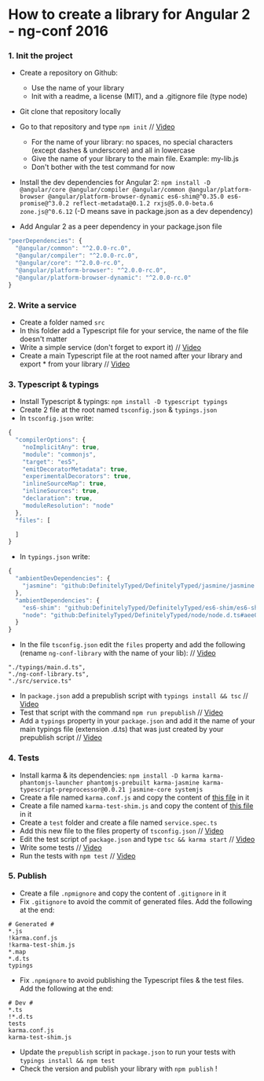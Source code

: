 # How to create a library for Angular 2 - ng-conf 2016

### 1. Init the project
- Create a repository on Github:
	- Use the name of your library
	- Init with a readme, a license (MIT), and a .gitignore file (type node)

- Git clone that repository locally
- Go to that repository and type `npm init` // [Video](https://youtu.be/LHKrJGW_QX0)
	- For the name of your library: no spaces, no special characters (except dashes & underscore) and all in lowercase
	- Give the name of your library to the main file. Example: my-lib.js
	- Don't bother with the test command for now

- Install the dev dependencies for Angular 2: `npm install -D @angular/core @angular/compiler @angular/common @angular/platform-browser @angular/platform-browser-dynamic es6-shim@^0.35.0 es6-promise@^3.0.2 reflect-metadata@0.1.2 rxjs@5.0.0-beta.6 zone.js@^0.6.12` (-D means save in package.json as a dev dependency)
- Add Angular 2 as a peer dependency in your package.json file
```js
"peerDependencies": {
  "@angular/common": "^2.0.0-rc.0",
  "@angular/compiler": "^2.0.0-rc.0",
  "@angular/core": "^2.0.0-rc.0",
  "@angular/platform-browser": "^2.0.0-rc.0",
  "@angular/platform-browser-dynamic": "^2.0.0-rc.0"
}
```

### 2. Write a service
- Create a folder named `src`
- In this folder add a Typescript file for your service, the name of the file doesn't matter
- Write a simple service (don't forget to export it) // [Video](https://youtu.be/3miw5X6pUDA)
- Create a main Typescript file at the root named after your library and export * from your library // [Video](https://youtu.be/H_kZ7vLowBw)

### 3. Typescript & typings
- Install Typescript & typings: `npm install -D typescript typings`
- Create 2 file at the root named `tsconfig.json` & `typings.json`
- In `tsconfig.json` write:
```js
{
  "compilerOptions": {
    "noImplicitAny": true,
    "module": "commonjs",
    "target": "es5",
    "emitDecoratorMetadata": true,
    "experimentalDecorators": true,
    "inlineSourceMap": true,
    "inlineSources": true,
    "declaration": true,
    "moduleResolution": "node"
  },
  "files": [

  ]
}
```
- In `typings.json` write:
```js
{
  "ambientDevDependencies": {
    "jasmine": "github:DefinitelyTyped/DefinitelyTyped/jasmine/jasmine.d.ts#dd638012d63e069f2c99d06ef4dcc9616a943ee4"
  },
  "ambientDependencies": {
    "es6-shim": "github:DefinitelyTyped/DefinitelyTyped/es6-shim/es6-shim.d.ts#6697d6f7dadbf5773cb40ecda35a76027e0783b2",
    "node": "github:DefinitelyTyped/DefinitelyTyped/node/node.d.ts#aee0039a2d6686ec78352125010ebb38a7a7d743"
  }
}
```
- In the file `tsconfig.json` edit the `files` property and add the following (rename `ng-conf-library` with the name of your lib): // [Video](https://youtu.be/dv7ml7LXuqM)
```
"./typings/main.d.ts",
"./ng-conf-library.ts",
"./src/service.ts"
```
- In `package.json` add a prepublish script with `typings install && tsc` // [Video](https://youtu.be/dv7ml7LXuqM?t=11s)
- Test that script with the command `npm run prepublish` // [Video](https://youtu.be/dv7ml7LXuqM?t=20s)
- Add a `typings` property in your `package.json` and add it the name of your main typings file (extension .d.ts) that was just created by your prepublish script // [Video](https://youtu.be/dv7ml7LXuqM?t=36s)

### 4. Tests
- Install karma & its dependencies: `npm install -D karma karma-phantomjs-launcher phantomjs-prebuilt karma-jasmine karma-typescript-preprocessor@0.0.21 jasmine-core systemjs`
- Create a file named `karma.conf.js` and copy the content of [this file](https://github.com/ocombe/ng-conf-library/blob/master/karma.conf.js) in it
- Create a file named `karma-test-shim.js` and copy the content of [this file](https://github.com/ocombe/ng-conf-library/blob/master/karma-test-shim.js) in it
- Create a `test` folder and create a file named `service.spec.ts`
- Add this new file to the files property of `tsconfig.json` // [Video](https://youtu.be/fsEZiCkos-Q)
- Edit the test script of `package.json` and type `tsc && karma start` // [Video](https://youtu.be/fsEZiCkos-Q?t=6s)
- Write some tests // [Video](https://youtu.be/fsEZiCkos-Q?t=13s)
- Run the tests with `npm test` // [Video](https://youtu.be/fsEZiCkos-Q?t=2m24s)

### 5. Publish
- Create a file `.npmignore` and copy the content of `.gitignore` in it
- Fix `.gitignore` to avoid the commit of generated files. Add the following at the end:
```
# Generated #
*.js
!karma.conf.js
!karma-test-shim.js
*.map
*.d.ts
typings
```
- Fix `.npmignore` to avoid publishing the Typescript files & the test files. Add the following at the end:
```
# Dev #
*.ts
!*.d.ts
tests
karma.conf.js
karma-test-shim.js
```
- Update the `prepublish` script in `package.json` to run your tests with `typings install && npm test`
- Check the version and publish your library with `npm publish` !
